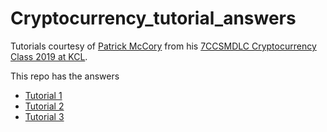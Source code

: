 # Cryptocurrency_tutorial_answers

Tutorials courtesy of [Patrick McCory](https://nms.kcl.ac.uk/patrick.mccorry/) from his [7CCSMDLC Cryptocurrency Class 2019 at KCL](https://blockchain.kcl.ac.uk/cryptocurrencyclass/).

This repo has the answers

* [Tutorial 1](https://blockchain.kcl.ac.uk/cryptocurrencyclass/tutorials/tutorial1.pdf)
* [Tutorial 2](https://blockchain.kcl.ac.uk/cryptocurrencyclass/tutorials/tutorial2.pdf)
* [Tutorial 3](https://blockchain.kcl.ac.uk/cryptocurrencyclass/tutorials/tutorial3.pdf)
